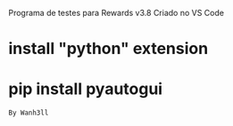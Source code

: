 Programa de testes para Rewards v3.8
Criado no VS Code
# install "python" extension
# pip install pyautogui
    By Wanh3ll
